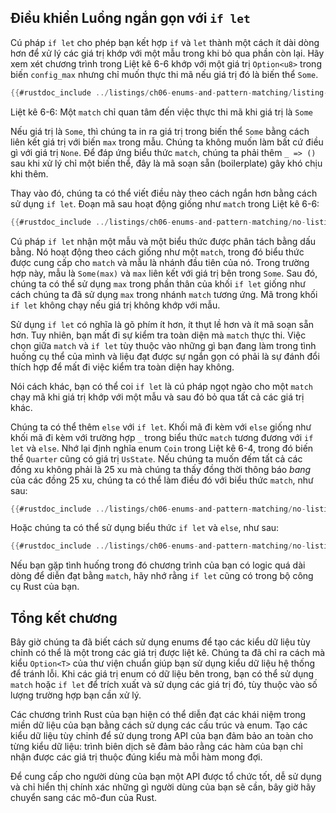 ## Điều khiển Luồng ngắn gọn với `if let`

Cú pháp `if let` cho phép bạn kết hợp `if` và `let` thành một cách ít dài dòng
hơn để xử lý các giá trị khớp với một mẫu trong khi bỏ qua phần còn lại. Hãy xem
xét chương trình trong Liệt kê 6-6 khớp với một giá trị `Option<u8>` trong biến
`config_max` nhưng chỉ muốn thực thi mã nếu giá trị đó là biến thể `Some`.

```rust
{{#rustdoc_include ../listings/ch06-enums-and-pattern-matching/listing-06-06/src/main.rs:here}}
```

<span class="caption">Liệt kê 6-6: Một `match` chỉ quan tâm đến việc thực thi mã khi giá trị là `Some`</span>

Nếu giá trị là `Some`, thì chúng ta in ra giá trị trong biến thể `Some` bằng
cách liên kết giá trị với biến `max` trong mẫu. Chúng ta không muốn làm bất cứ
điều gì với giá trị `None`. Để đáp ứng biểu thức `match`, chúng ta phải thêm `_
=> ()` sau khi xử lý chỉ một biến thể, đây là mã soạn sẵn (boilerplate) gây khó
chịu khi thêm.

Thay vào đó, chúng ta có thể viết điều này theo cách ngắn hơn bằng cách sử dụng
`if let`. Đoạn mã sau hoạt động giống như `match` trong Liệt kê 6-6:

```rust
{{#rustdoc_include ../listings/ch06-enums-and-pattern-matching/no-listing-12-if-let/src/main.rs:here}}
```

Cú pháp `if let` nhận một mẫu và một biểu thức được phân tách bằng dấu bằng. Nó
hoạt động theo cách giống như một `match`, trong đó biểu thức được cung cấp cho
`match` và mẫu là nhánh đầu tiên của nó. Trong trường hợp này, mẫu là
`Some(max)` và `max` liên kết với giá trị bên trong `Some`. Sau đó, chúng ta có
thể sử dụng `max` trong phần thân của khối `if let` giống như cách chúng ta đã
sử dụng `max` trong nhánh `match` tương ứng. Mã trong khối `if let` không chạy
nếu giá trị không khớp với mẫu.

Sử dụng `if let` có nghĩa là gõ phím ít hơn, ít thụt lề hơn và ít mã soạn sẵn
hơn. Tuy nhiên, bạn mất đi sự kiểm tra toàn diện mà `match` thực thi. Việc chọn
giữa `match` và `if let` tùy thuộc vào những gì bạn đang làm trong tình huống cụ
thể của mình và liệu đạt được sự ngắn gọn có phải là sự đánh đổi thích hợp để
mất đi việc kiểm tra toàn diện hay không.

Nói cách khác, bạn có thể coi `if let` là cú pháp ngọt ngào cho một `match` chạy
mã khi giá trị khớp với một mẫu và sau đó bỏ qua tất cả các giá trị khác.

Chúng ta có thể thêm `else` với `if let`. Khối mã đi kèm với `else` giống như
khối mã đi kèm với trường hợp `_` trong biểu thức `match` tương đương với `if
let` và `else`. Nhớ lại định nghĩa enum `Coin` trong Liệt kê 6-4, trong đó biến
thể `Quarter` cũng có giá trị `UsState`. Nếu chúng ta muốn đếm tất cả các đồng
xu không phải là 25 xu mà chúng ta thấy đồng thời thông báo *bang* của các đồng
25 xu, chúng ta có thể làm điều đó với biểu thức `match`, như sau:

```rust
{{#rustdoc_include ../listings/ch06-enums-and-pattern-matching/no-listing-13-count-and-announce-match/src/main.rs:here}}
```

Hoặc chúng ta có thể sử dụng biểu thức `if let` và `else`, như sau:

```rust
{{#rustdoc_include ../listings/ch06-enums-and-pattern-matching/no-listing-14-count-and-announce-if-let-else/src/main.rs:here}}
```

Nếu bạn gặp tình huống trong đó chương trình của bạn có logic quá dài dòng để
diễn đạt bằng `match`, hãy nhớ rằng `if let` cũng có trong bộ công cụ Rust của
bạn.

## Tổng kết chương

Bây giờ chúng ta đã biết cách sử dụng enums để tạo các kiểu dữ liệu tùy chỉnh có
thể là một trong các giá trị được liệt kê. Chúng ta đã chỉ ra cách mà kiểu
`Option<T>` của thư viện chuẩn giúp bạn sử dụng kiểu dữ liệu hệ thống để tránh
lỗi. Khi các giá trị enum có dữ liệu bên trong, bạn có thể sử dụng `match` hoặc
`if let` để trích xuất và sử dụng các giá trị đó, tùy thuộc vào số lượng trường
hợp bạn cần xử lý.

Các chương trình Rust của bạn hiện có thể diễn đạt các khái niệm trong miền dữ
liệu của bạn bằng cách sử dụng các cấu trúc và enum. Tạo các kiểu dữ liệu tùy
chỉnh để sử dụng trong API của bạn đảm bảo an toàn cho từng kiểu dữ liệu: trình
biên dịch sẽ đảm bảo rằng các hàm của bạn chỉ nhận được các giá trị thuộc đúng
kiểu mà mỗi hàm mong đợi.

Để cung cấp cho người dùng của bạn một API được tổ chức tốt, dễ sử dụng và chỉ
hiển thị chính xác những gì người dùng của bạn sẽ cần, bây giờ hãy chuyển sang
các mô-đun của Rust.